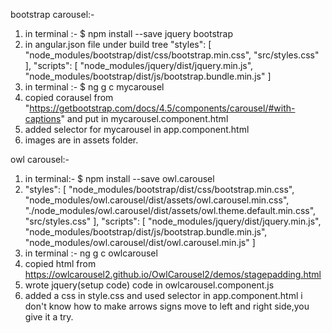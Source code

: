 bootstrap carousel:-

1) in terminal :- $ npm install --save jquery bootstrap
2) in angular.json file under build tree
     "styles": [
              "node_modules/bootstrap/dist/css/bootstrap.min.css",
              "src/styles.css"
            ],
            "scripts": [
              "node_modules/jquery/dist/jquery.min.js",
              "node_modules/bootstrap/dist/js/bootstrap.bundle.min.js"
            ]
3) in terminal :- $ ng g c mycarousel
4) copied corausel from "https://getbootstrap.com/docs/4.5/components/carousel/#with-captions" and put in mycarousel.component.html
5) added selector for mycarousel in app.component.html
6) images are in assets folder.

owl carousel:-

1) in terminal:- $ npm install --save owl.carousel
2) "styles": [
              "node_modules/bootstrap/dist/css/bootstrap.min.css",
              "node_modules/owl.carousel/dist/assets/owl.carousel.min.css",
              "./node_modules/owl.carousel/dist/assets/owl.theme.default.min.css",
              "src/styles.css"
            ],
            "scripts": [
              "node_modules/jquery/dist/jquery.min.js",
              "node_modules/bootstrap/dist/js/bootstrap.bundle.min.js",
              "node_modules/owl.carousel/dist/owl.carousel.min.js"
            ]
3) in terminal :- ng g c owlcarousel
4) copied html from https://owlcarousel2.github.io/OwlCarousel2/demos/stagepadding.html
5) wrote jquery(setup code) code in owlcarousel.component.js
6) added a css in style.css and used selector in app.component.html
    i don't know how to make arrows signs move to left and right side,you give it a try.
